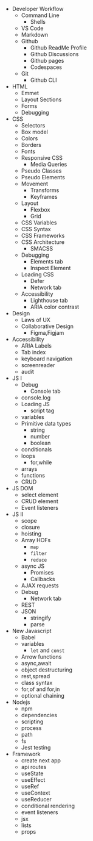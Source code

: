 - Developer Workflow
  - Command Line
    - Shells
  - VS Code​
  - Markdown
  - Github
    - Github ReadMe Profile
    - Github Discussions
    - Github pages
    - Codespaces
  - Git
    - Github CLI
- HTML
  - Emmet
  - Layout Sections
  - Forms
  - Debugging
- CSS
  - Selectors
  - Box model
  - Colors
  - Borders
  - Fonts
  - Responsive CSS
    - Media Queries
  - Pseudo Classes
  - Pseudo Elements
  - Movement
    - Transforms
    - Keyframes
  - Layout
    - Flexbox
    - Grid
  - CSS Variables
  - CSS Syntax
  - CSS Frameworks
  - CSS Architecture
    - SMACSS
  - Debugging
    - Elements tab
    - Inspect Element
  - Loading CSS
    - Defer
    - Network tab
  - Accessibility
    - Lighthouse tab
    - ARIA color contrast
- Design
  - Laws of UX
  - Collaborative Design
    - Figma,Figjam
- Accessibility
  - ARIA Labels
  - Tab index
  - keyboard navigation
  - screenreader
  - audit
- JS I
  - Debug
    - Console tab
  - console.log
  - Loading JS
    - script tag
  - variables
  - Primitive data types
    - string
    - number
    - boolean
  - conditionals
  - loops
    - for,while
  - arrays
  - functions
  - CRUD
- JS DOM
  - select element
  - CRUD element
  - Event listeners
- JS II
  - scope
  - closure
  - hoisting
  - Array HOFs
    - `map`
    - `filter`
    - `reduce`
  - async JS
    - Promises
    - Callbacks
  - AJAX requests
  - Debug
    - Network tab
  - REST
  - JSON
    - stringify
    - parse
- New Javascript
  - Babel
  - variables
    - `let` and `const`
  - Arrow functions
  - async,await
  - object destructuring
  - rest,spread
  - class syntax
  - for,of and for,in
  - optional chaining
- Nodejs
  - npm
  - dependencies
  - scripting
  - process
  - path
  - fs
  - Jest testing
- Framework
  - create next app
  - api routes
  - useState
  - useEffect
  - useRef
  - useContext
  - useReducer
  - conditional rendering
  - event listeners
  - jsx
  - lists
  - props
